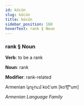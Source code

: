 ```yaml
---
id: köcün
slug: köcün
title: köcün
sidebar_position: 160
hoverText: rank § Noun
---
```


### rank § Noun

**Verb**: to be a rank

**Noun**: rank

**Modifier**: rank-related

Armenian կոչում kočʿum [koˈt͡ʃʰum]

*Armenian Language Family*